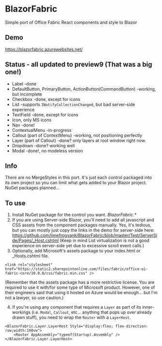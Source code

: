 # BlazorFabric
Simple port of Office Fabric React components and style to Blazor

## Demo
https://blazorfabric.azurewebsites.net/

## Status - all updated to preview9 (That was a big one!)
- Label -done
- DefaultButton, PrimaryButton, ActionButton(CommandButton) -working, but incomplete
- Checkbox -done, except for icons
- List -supports `INotifyCollectionChanged`, but bad server-side experience
- TextField -done, except for icons
- Icon, only MS icons 
- Nav -done!
- ContextualMenu -in-progress
- Callout (part of ContextMenu) -working, not positioning perfectly
- Layer (part of Callout) -done?  only layers at root window right now.
- Dropdown -done? working well 
- Modal -done!, no modeless version


## Info
There are no MergeStyles in this port.  It's just each control packaged into its own project so you can limit what gets added to your Blazor project.  NuGet packages planned...

## To use
1. Install NuGet package for the control you want.  _BlazorFabric.*_
2. If you are using Server-side Blazor, you'll need to add all javascript and CSS assets from the component packages manually.  Yes, it's tedious, but you can mostly just copy the links in the demo for server-side here:  https://github.com/limefrogyank/BlazorFabric/blob/master/Test/ServerSide/Pages/_Host.cshtml
(Keep in mind List virtualization is not a good experience on server-side yet due to excessive scroll event calls.)
3. Optionally, add Microsoft's assets package to your index.html or \_Hosts.cshtml file.

`<link rel="stylesheet" href="https://static2.sharepointonline.com/files/fabric/office-ui-fabric-core/10.0.0/css/fabric.min.css" />`

(Remember that the assets package has a more restrictive license.  You are required to use it with/for some type of Microsoft product.  However, one of their engineers said that using it hosted on Azure would be enough... but I'm not a lawyer, so use caution.)

4. If you're using any component that requires a `Layer` as part of its inner-workings (i.e. `Modal`, `Callout`, etc... anything that pops up over already drawn stuff), you need to wrap the `Router` with a `LayerHost`.
```
<BlazorFabric.Layer.LayerHost Style="display:flex; flex-direction: row;width:100vw">
    <Router AppAssembly="typeof(Startup).Assembly" />
</BlazorFabric.Layer.LayerHost>
```

